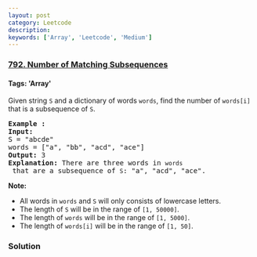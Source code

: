 ```yaml
---
layout: post
category: Leetcode
description: 
keywords: ['Array', 'Leetcode', 'Medium']
---
```

### [792. Number of Matching Subsequences](https://leetcode.com/problems/number-of-matching-subsequences)

#### Tags: 'Array'

<div class="content__u3I1 question-content__JfgR"><div><p>Given string <code>S</code> and a dictionary of words <code>words</code>, find the number of <code>words[i]</code> that is a subsequence of <code>S</code>.</p>
<pre><strong>Example :</strong>
<strong>Input:</strong> 
S = "abcde"
words = ["a", "bb", "acd", "ace"]
<strong>Output:</strong> 3
<strong>Explanation:</strong> There are three words in <code>words</code> that are a subsequence of <code>S</code>: "a", "acd", "ace".
</pre>
<p><strong>Note:</strong></p>
<ul>
<li>All words in <code>words</code> and <code>S</code> will only consists of lowercase letters.</li>
<li>The length of <code>S</code> will be in the range of <code>[1, 50000]</code>.</li>
<li>The length of <code>words</code> will be in the range of <code>[1, 5000]</code>.</li>
<li>The length of <code>words[i]</code> will be in the range of <code>[1, 50]</code>.</li>
</ul>
</div></div>

### Solution

